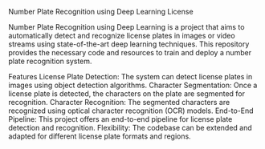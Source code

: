 Number Plate Recognition using Deep Learning
License

Number Plate Recognition using Deep Learning is a project that aims to automatically detect and recognize license plates in images or video streams using state-of-the-art deep learning techniques. This repository provides the necessary code and resources to train and deploy a number plate recognition system.

Features
License Plate Detection: The system can detect license plates in images using object detection algorithms.
Character Segmentation: Once a license plate is detected, the characters on the plate are segmented for recognition.
Character Recognition: The segmented characters are recognized using optical character recognition (OCR) models.
End-to-End Pipeline: This project offers an end-to-end pipeline for license plate detection and recognition.
Flexibility: The codebase can be extended and adapted for different license plate formats and regions.
